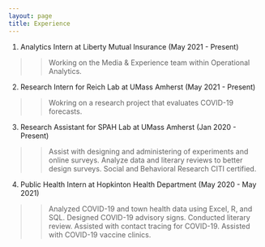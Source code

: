 ```yaml
---
layout: page
title: Experience
---
```


1. Analytics Intern at Liberty Mutual Insurance (May 2021 - Present)
>> Working on the Media & Experience team within Operational Analytics.

2. Research Intern for Reich Lab at UMass Amherst (May 2021 - Present) 
>> Wokring on a research project that evaluates COVID-19 forecasts. 

3. Research Assistant for SPAH Lab at UMass Amherst (Jan 2020 - Present)
>> Assist with designing and administering of experiments and online surveys.
>> Analyze data and literary reviews to better design surveys.
>> Social and Behavioral Research CITI certified.

4. Public Health Intern at Hopkinton Health Department (May 2020 - May 2021)
>> Analyzed COVID-19 and town health data using Excel, R, and SQL.
>> Designed COVID-19 advisory signs.
>> Conducted literary review.
>> Assisted with contact tracing for COVID-19.
>> Assisted with COVID-19 vaccine clinics.


